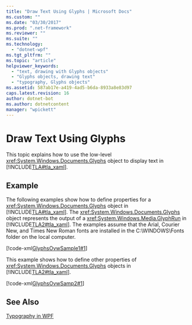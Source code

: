 ```yaml
---
title: "Draw Text Using Glyphs | Microsoft Docs"
ms.custom: ""
ms.date: "03/30/2017"
ms.prod: ".net-framework"
ms.reviewer: ""
ms.suite: ""
ms.technology: 
  - "dotnet-wpf"
ms.tgt_pltfrm: ""
ms.topic: "article"
helpviewer_keywords: 
  - "text, drawing with Glyphs objects"
  - "Glyphs objects, drawing text"
  - "typography, Glyphs objects"
ms.assetid: 587ab17e-a419-4ad5-b6da-8933a8e83d97
caps.latest.revision: 16
author: dotnet-bot
ms.author: dotnetcontent
manager: "wpickett"
---
```

# Draw Text Using Glyphs
This topic explains how to use the low-level              <xref:System.Windows.Documents.Glyphs> object to display text in              [!INCLUDE[TLA#tla_xaml](../../../../includes/tlasharptla-xaml-md.md)].  
  
## Example  
 The following examples show how to define properties for a                      <xref:System.Windows.Documents.Glyphs> object in                      [!INCLUDE[TLA#tla_xaml](../../../../includes/tlasharptla-xaml-md.md)]. The                      <xref:System.Windows.Documents.Glyphs> object represents the output of a                      <xref:System.Windows.Media.GlyphRun> in                      [!INCLUDE[TLA2#tla_xaml](../../../../includes/tla2sharptla-xaml-md.md)]. The examples assume that the Arial, Courier New, and Times New Roman fonts are installed in the C:\WINDOWS\Fonts folder on the local computer.  
  
 [!code-xml[GlyphsOvwSample1#1](../../../../samples/snippets/csharp/VS_Snippets_Wpf/GlyphsOvwSample1/CS/default.xaml#1)]  
  
 This example shows how to define other properties of                      <xref:System.Windows.Documents.Glyphs> objects in                      [!INCLUDE[TLA2#tla_xaml](../../../../includes/tla2sharptla-xaml-md.md)].  
  
 [!code-xml[GlyphsOvwSamp2#1](../../../../samples/snippets/csharp/VS_Snippets_Wpf/GlyphsOvwSamp2/CS/default.xaml#1)]  
  
## See Also  
 [Typography in WPF](../../../../docs/framework/wpf/advanced/typography-in-wpf.md)